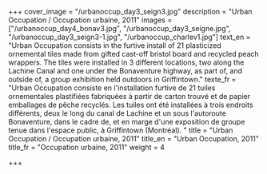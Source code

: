 +++
cover_image = "/urbanoccup_day3_seign3.jpg"
description = "Urban Occupation / Occupation urbaine, 2011"
images = ["/urbanoccup_day4_bonav3.jpg", "/urbanoccup_day3_seigne.jpg", "/urbanoccup_day3_seign3-1.jpg", "/urbanoccup_charlev1.jpg"]
text_en = "Urban Occupation consists in the furtive install of 21 plasticized ornemental tiles made from gifted cast-off bristol board and recycled peach wrappers. The tiles were installed in 3 different locations, two along the Lachine Canal and one under the Bonaventure highway, as part of, and outside of, a group exhibition held outdoors in Griffintown."
texte_fr = "Urban Occupation consiste en l'installation furtive de 21 tuiles ornementales plastifiées fabriquées à partir de carton trouvé et de papier emballages de pêche recyclés. Les tuiles ont été installées à trois endroits différents, deux le long du canal de Lachine et un sous l'autoroute Bonaventure, dans le cadre de, et en marge d'une exposition de groupe tenue dans l'espace public, à Griffintown (Montréal). "
title = "Urban Occupation / Occupation urbaine, 2011"
title_en = "Urban Occupation, 2011"
title_fr = "Occupation urbaine, 2011"
weight = 4

+++
